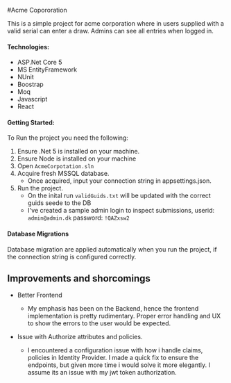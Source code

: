 #Acme Copororation

This is a simple project for acme corporation where in users supplied with a valid serial can enter a draw. Admins can see all entries when logged in. 

#### Technologies:
* ASP.Net Core 5
* MS EntityFramework
* NUnit
* Boostrap
* Moq
* Javascript
* React

#### Getting Started:
To Run the project you need the following:
1. Ensure .Net 5 is installed on your machine.
2. Ensure Node is installed on your machine
3. Open ``AcmeCorpotation.sln``
4. Acquire fresh MSSQL database.
	* Once acquired, input your connection string in appsettings.json.
5. Run the project.
	* On the inital run ``validGuids.txt`` will be updated with the correct guids seede to the DB
	* I've created a sample admin login to inspect submissions, userid: ``admin@admin.dk`` password: ``!QAZxsw2``

#### Database Migrations
Database migration are applied automatically when you run the project, if the connection string is configured correctly.


## Improvements and shorcomings

* Better Frontend
	* My emphasis has been on the Backend, hence the frontend implementation is pretty rudimentary. Proper error handling and UX to show the errors to the user would be expected.

* Issue with Authorize attributes and policies.
	* I encountered a configuration issue with how i handle claims, policies in Identity Provider. I made a quick fix to ensure the endpoints, but given more time i would solve it more elegantly. I assume its an issue with my jwt token authorization.
